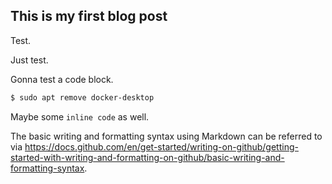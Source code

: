 ## This is my first blog post

Test.

Just test.

Gonna test a code block.

```bash
$ sudo apt remove docker-desktop
 ```
 
 Maybe some `inline code` as well.
 
 The basic writing and formatting syntax using Markdown can be referred to via https://docs.github.com/en/get-started/writing-on-github/getting-started-with-writing-and-formatting-on-github/basic-writing-and-formatting-syntax.
